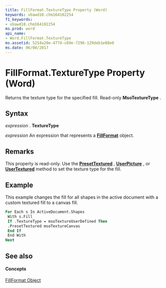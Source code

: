 ```yaml
---
title: FillFormat.TextureType Property (Word)
keywords: vbawd10.chm164102254
f1_keywords:
- vbawd10.chm164102254
ms.prod: word
api_name:
- Word.FillFormat.TextureType
ms.assetid: 5254a20e-477d-c69e-7296-129deb1e08e0
ms.date: 06/08/2017
---
```



# FillFormat.TextureType Property (Word)

Returns the texture type for the specified fill. Read-only **MsoTextureType** .


## Syntax

 _expression_ . **TextureType**

 _expression_ An expression that represents a **[FillFormat](fillformat-object-word.md)** object.


## Remarks

This property is read-only. Use the **[PresetTextured](fillformat-presettextured-method-word.md)** , **[UserPicture](fillformat-userpicture-method-word.md)** , or **[UserTextured](fillformat-usertextured-method-word.md)** method to set the texture type for the fill.


## Example

This example changes the fill for all shapes in the active document with a custom textured fill to a canvas fill.


```vb
For Each s In ActiveDocument.Shapes 
 With s.Fill 
 If .TextureType = msoTextureUserDefined Then 
 .PresetTextured msoTextureCanvas 
 End If 
 End With 
Next
```


## See also


#### Concepts


[FillFormat Object](fillformat-object-word.md)

